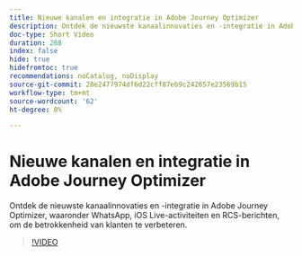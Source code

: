 ```yaml
---
title: Nieuwe kanalen en integratie in Adobe Journey Optimizer
description: Ontdek de nieuwste kanaalinnovaties en -integratie in Adobe Journey Optimizer, waaronder WhatsApp, iOS Live-activiteiten en RCS-berichten, om de betrokkenheid van klanten te verbeteren.
doc-type: Short Video
duration: 208
index: false
hide: true
hidefromtoc: true
recommendations: noCatalog, noDisplay
source-git-commit: 28e2477974df6d22cff87eb9c242657e23569b15
workflow-type: tm+mt
source-wordcount: '62'
ht-degree: 0%

---
```



# Nieuwe kanalen en integratie in Adobe Journey Optimizer

Ontdek de nieuwste kanaalinnovaties en -integratie in Adobe Journey Optimizer, waaronder WhatsApp, iOS Live-activiteiten en RCS-berichten, om de betrokkenheid van klanten te verbeteren.

<!-- 62_S520_3442520_207_new-channels-and-integrations-in-adobe-journey-optimizer -->
>[!VIDEO](https://video.tv.adobe.com/v/3458234/?learn=on&enablevpops=true)
